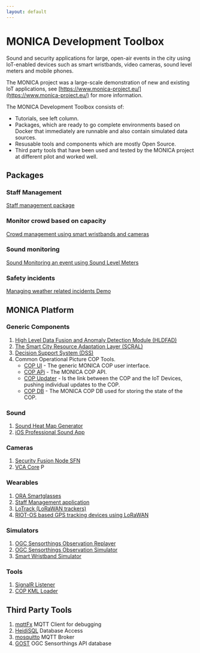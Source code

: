 ```yaml
---
layout: default
---
```


# MONICA Development Toolbox
Sound and security applications for large, open-air events in the city using IoT-enabled devices such as smart wristbands, video cameras, sound level meters and mobile phones.

The MONICA project was a large-scale demonstration of new and existing IoT applications, see [https://www.monica-project.eu/](https://www.monica-project.eu/) for more information.

The MONICA Development Toolbox consists of:
* Tutorials, see left column.
* Packages, which are ready to go complete environments based on Docker that immediately are runnable and also contain simulated data sources.
* Resusable tools and components which are mostly Open Source.
* Third party tools that have been used and tested by the MONICA project at different pilot and worked well.

## Packages

### Staff Management
[Staff management package]( https://github.com/MONICA-Project/staff-management-demo)

### Monitor crowd based on capacity
[Crowd management using smart wristbands and cameras](https://github.com/MONICA-Project/DockerGlobalWristbandSimulation)

### Sound monitoring
[Sound Monitoring an event using Sound Level Meters](https://github.com/MONICA-Project/DockerSoundDemo)

### Safety incidents
[Managing weather related incidents Demo](https://github.com/MONICA-Project/DockerEnvironmentSensorDemo)

## MONICA Platform 
### Generic Components
  1. [High Level Data Fusion and Anomaly Detection Module (HLDFAD)](https://github.com/MONICA-Project/HLDFAD_SourceCode)
  2. [The Smart City Resource Adaptation Layer (SCRAL)](https://github.com/MONICA-Project/scral-framework)
  3. [Decision Support System (DSS)](https://github.com/MONICA-Project/DSS)
  4. Common Operational Picture COP Tools.
     * [COP UI](https://github.com/MONICA-Project/COP-UI) - The generic MONICA COP user interface.
     * [COP APi](https://github.com/MONICA-Project/COP.API) - The MONICA COP API.    
     * [COP Updater](https://github.com/MONICA-Project/COPUpdater) - Is the link between the COP and the IoT Devices, pushing individual updates to the COP.    
     * [COP DB](https://github.com/MONICA-Project/COP.DB) - The MONICA COP DB used for storing the state of the COP.
     
### Sound 
  1. [Sound Heat Map Generator](https://github.com/MONICA-Project/sound-heat-map)
  2. [iOS Professional Sound App](https://github.com/MONICA-Project/ProSoundAppIOs)
  
### Cameras
  1. [Security Fusion Node SFN](https://github.com/MONICA-Project/sfn)
  2. [VCA Core](https://github.com/MONICA-Project/sfn/blob/master/VCAcore_Installation.md) P
  
### Wearables
  1. [ORA Smartglasses](https://github.com/MONICA-Project/MonicOra)
  2. [Staff Management application](https://github.com/MONICA-Project/map-project)
  3. [LoTrack (LoRaWAN trackers)](https://github.com/MONICA-Project/LoTrack)
  4. [RIOT-OS based GPS tracking devices using LoRaWAN](https://github.com/MONICA-Project/lorawan-tracker)
  
### Simulators
  1. [OGC Sensorthings Observation Replayer](https://github.com/MONICA-Project/observation-replayer)
  2. [OGC Sensorthings Observation Simulator](https://github.com/MONICA-Project/RunSimulation)
  3. [Smart Wristband Simulator](https://github.com/MONICA-Project/WristbandGwMqttEmulator)
  
### Tools
  1. [SignalR Listener](https://github.com/MONICA-Project/WristbandGwMqttEmulator)
  2. [COP KML Loader](https://github.com/MONICA-Project/WristbandGwMqttEmulator)
  
## Third Party Tools  
  1. [mqttFx](https://mqttfx.jensd.de/) MQTT Client for debugging
  2. [HeidiSQL](https://www.heidisql.com/) Database Access
  3. [mosquitto](https://mosquitto.org/) MQTT Broker
  4. [GOST](https://www.gostserver.xyz/) OGC Sensorthings API database



